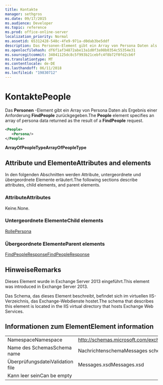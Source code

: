 ```yaml
---
title: Kontakte
manager: sethgros
ms.date: 09/17/2015
ms.audience: Developer
ms.topic: reference
ms.prod: office-online-server
localization_priority: Normal
ms.assetid: 65312428-548c-4fe9-971a-d0dab3be5ddf
description: Das Personen-Element gibt ein Array von Persona Daten als Ergebnis einer Anforderung FindPeople zurückgegeben.
ms.openlocfilehash: df6f1af34872abe13a1d0f3a98b0354c55354e31
ms.sourcegitcommit: 34041125dc8c5f993b21cebfc4f8b72f0fd2cb6f
ms.translationtype: MT
ms.contentlocale: de-DE
ms.lasthandoff: 06/11/2018
ms.locfileid: "19830712"
---
```

# <a name="people"></a><span data-ttu-id="963aa-103">Kontakte</span><span class="sxs-lookup"><span data-stu-id="963aa-103">People</span></span>

<span data-ttu-id="963aa-104">Das **Personen** -Element gibt ein Array von Persona Daten als Ergebnis einer Anforderung **FindPeople** zurückgegeben.</span><span class="sxs-lookup"><span data-stu-id="963aa-104">The **People** element specifies an array of persona data returned as the result of a **FindPeople** request.</span></span> 
  
```XML
<People>
   <Persona/>
</People>
```

<span data-ttu-id="963aa-105">**ArrayOfPeopleType**</span><span class="sxs-lookup"><span data-stu-id="963aa-105">**ArrayOfPeopleType**</span></span>

## <a name="attributes-and-elements"></a><span data-ttu-id="963aa-106">Attribute und Elemente</span><span class="sxs-lookup"><span data-stu-id="963aa-106">Attributes and elements</span></span>

<span data-ttu-id="963aa-107">In den folgenden Abschnitten werden Attribute, untergeordnete und übergeordnete Elemente erläutert.</span><span class="sxs-lookup"><span data-stu-id="963aa-107">The following sections describe attributes, child elements, and parent elements.</span></span>
  
### <a name="attributes"></a><span data-ttu-id="963aa-108">Attribute</span><span class="sxs-lookup"><span data-stu-id="963aa-108">Attributes</span></span>

<span data-ttu-id="963aa-109">Keine.</span><span class="sxs-lookup"><span data-stu-id="963aa-109">None.</span></span>
  
### <a name="child-elements"></a><span data-ttu-id="963aa-110">Untergeordnete Elemente</span><span class="sxs-lookup"><span data-stu-id="963aa-110">Child elements</span></span>

[<span data-ttu-id="963aa-111">Rolle</span><span class="sxs-lookup"><span data-stu-id="963aa-111">Persona</span></span>](persona.md)
  
### <a name="parent-elements"></a><span data-ttu-id="963aa-112">Übergeordnete Elemente</span><span class="sxs-lookup"><span data-stu-id="963aa-112">Parent elements</span></span>

[<span data-ttu-id="963aa-113">FindPeopleResponse</span><span class="sxs-lookup"><span data-stu-id="963aa-113">FindPeopleResponse</span></span>](findpeopleresponse.md)
  
## <a name="remarks"></a><span data-ttu-id="963aa-114">Hinweise</span><span class="sxs-lookup"><span data-stu-id="963aa-114">Remarks</span></span>

<span data-ttu-id="963aa-115">Dieses Element wurde in Exchange Server 2013 eingeführt.</span><span class="sxs-lookup"><span data-stu-id="963aa-115">This element was introduced in Exchange Server 2013.</span></span>
  
<span data-ttu-id="963aa-116">Das Schema, das dieses Element beschreibt, befindet sich im virtuellen IIS-Verzeichnis, das Exchange-Webdienste hostet.</span><span class="sxs-lookup"><span data-stu-id="963aa-116">The schema that describes this element is located in the IIS virtual directory that hosts Exchange Web Services.</span></span>
  
## <a name="element-information"></a><span data-ttu-id="963aa-117">Informationen zum Element</span><span class="sxs-lookup"><span data-stu-id="963aa-117">Element information</span></span>

|||
|:-----|:-----|
|<span data-ttu-id="963aa-118">Namespace</span><span class="sxs-lookup"><span data-stu-id="963aa-118">Namespace</span></span>  <br/> |http://schemas.microsoft.com/exchange/services/2006/messages  <br/> |
|<span data-ttu-id="963aa-119">Name des Schemas</span><span class="sxs-lookup"><span data-stu-id="963aa-119">Schema name</span></span>  <br/> |<span data-ttu-id="963aa-120">Nachrichtenschema</span><span class="sxs-lookup"><span data-stu-id="963aa-120">Messages schema</span></span>  <br/> |
|<span data-ttu-id="963aa-121">Überprüfungsdatei</span><span class="sxs-lookup"><span data-stu-id="963aa-121">Validation file</span></span>  <br/> |<span data-ttu-id="963aa-122">Messages.xsd</span><span class="sxs-lookup"><span data-stu-id="963aa-122">Messages.xsd</span></span>  <br/> |
|<span data-ttu-id="963aa-123">Kann leer sein</span><span class="sxs-lookup"><span data-stu-id="963aa-123">Can be empty</span></span>  <br/> ||
   

